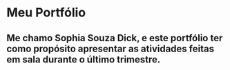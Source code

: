 # Meu Portfólio
## Me chamo Sophia Souza Dick, e este portfólio ter como propósito apresentar as atividades feitas em sala durante o último trimestre. 

